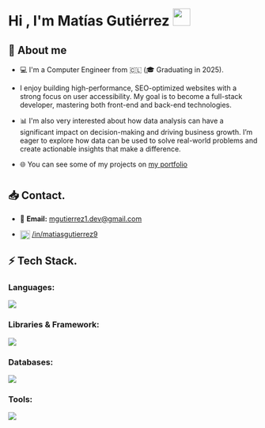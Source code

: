 <h1 align="start"><b>Hi , I'm Matías Gutiérrez </b><img src="https://media.giphy.com/media/hvRJCLFzcasrR4ia7z/giphy.gif" width="35">
</h1>
<!--  -->

## 📖 About me 

* 💻 I'm a Computer Engineer from 🇨🇱 (🎓 Graduating in 2025).

* I enjoy building high-performance, SEO-optimized websites with a strong focus on user accessibility. My goal is to become a full-stack developer, mastering both front-end and back-end technologies.
* 📊 I'm also very interested about how data analysis can have a significant impact on decision-making and driving business growth. I’m eager to explore how data can be used to solve real-world problems and create actionable insights that make a difference.
* 🌐 You can see some of my projects on [my portfolio](https://.com//)
  
<h1></h1>

## 📥 Contact.

- 📧 **Email:** [mgutierrez1.dev@gmail.com](mailto:mgutierrez1.dev@gmail.com)
  
- <a href="https://www.linkedin.com/in/matiasgutierrez9" target="blank"><img align="center" src="https://cdn.jsdelivr.net/npm/simple-icons@3.0.1/icons/linkedin.svg" alt="matidev" height="18" width="20" /></a> [/in/matiasgutierrez9](https://www.linkedin.com/in/matiasgutierrez9)


## ⚡ Tech Stack.

### Languages:
<!--lenguage icons-->
<p align="start">
  <a href="https://skillicons.dev">
    <img src="https://skillicons.dev/icons?i=python,javascript&perline=14" />
  </a>
</p>

### Libraries & Framework:
<!--frameworks icons-->
<p align="start">
  <a href="https://skillicons.dev">
    <img src="https://skillicons.dev/icons?i=astro,tailwindcss,bootstrap,pug,nodejs,express,react&perline=14" />
  </a>
</p>

### Databases:
<!--database icons-->
<p align="start">
  <a href="https://skillicons.dev">
    <img src="https://skillicons.dev/icons?i=mysql&perline=14" />
  </a>
</p>

### Tools:
<!--frameworks icons-->
<p align="start">
  <a href="https://skillicons.dev">
    <img src="https://skillicons.dev/icons?i=git,github,vscode&perline=14" />
  </a>
</p>

<h1></h1>

